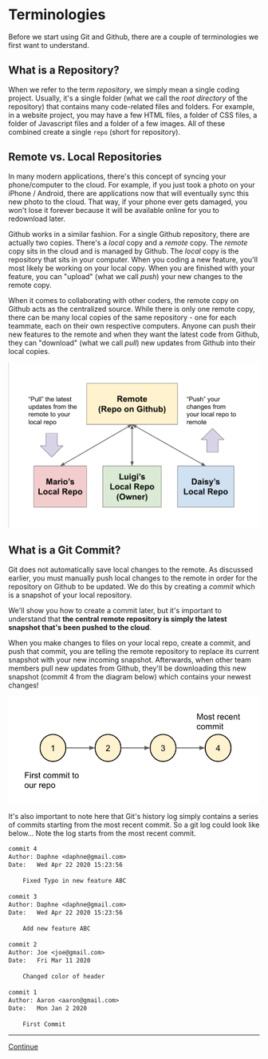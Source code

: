 # Terminologies

Before we start using Git and Github, there are a couple of terminologies we first want to understand.

## What is a Repository?

When we refer to the term *repository*, we simply mean a single coding project. Usually, it's a single folder (what we call the *root directory* of the repository) that contains many code-related files and folders. For example, in a website project, you may have a few HTML files, a folder of CSS files, a folder of Javascript files and a folder of a few images. All of these combined create a single `repo` (short for repository).

## Remote vs. Local Repositories

In many modern applications, there's this concept of syncing your phone/computer to the cloud. For example, if you just took a photo on your iPhone / Android, there are applications now that will eventually sync this new photo to the cloud. That way, if your phone ever gets damaged, you won't lose it forever because it will be available online for you to redownload later.

Github works in a similar fashion. For a single Github repository, there are actually two copies. There's a *local* copy and a *remote* copy. The *remote* copy sits in the cloud and is managed by Github. The *local* copy is the repository that sits in your computer. When you coding a new feature, you'll most likely be working on your local copy. When you are finished with your feature, you can "upload" (what we call *push*) your new changes to the remote copy.

When it comes to collaborating with other coders, the remote copy on Github acts as the centralized source. While there is only one remote copy, there can be many local copies of the same repository - one for each teammate, each on their own respective computers. Anyone can push their new features to the remote and when they want the latest code from Github, they can "download" (what we call *pull*) new updates from Github into their local copies.

![DIAGRAM_LOCAL_REMOTE_REPO](./images/diagram_local_remote_repo.png)

## What is a Git Commit?

Git does not automatically save local changes to the remote. As discussed earlier, you must manually push local changes to the remote in order for the repository on Github to be updated. We do this by creating a *commit* which is a snapshot of your local repository.

We'll show you how to create a commit later, but it's important to understand that **the central remote repository is simply the latest snapshot that's been pushed to the cloud**.

When you make changes to files on your local repo, create a commit, and push that commit, you are telling the remote repository to replace its current snapshot with your new incoming snapshot. Afterwards, when other team members pull new updates from Github, they'll be downloading this new snapshot (commit 4 from the diagram below) which contains your newest changes!

![DIAGRAM_COMMIT_HISTORY](./images/diagram_commit_history.png)

It's also important to note here that Git's history log simply contains a series of commits starting from the most recent commit. So a git log could look like below... Note the log starts from the most recent commit.

```git
commit 4
Author: Daphne <daphne@gmail.com>
Date:   Wed Apr 22 2020 15:23:56

    Fixed Typo in new feature ABC

commit 3
Author: Daphne <daphne@gmail.com>
Date:   Wed Apr 22 2020 15:23:56

    Add new feature ABC

commit 2
Author: Joe <joe@gmail.com>
Date:   Fri Mar 11 2020

    Changed color of header

commit 1
Author: Aaron <aaron@gmail.com>
Date:   Mon Jan 2 2020

    First Commit
```

---

[Continue](./02_branches.md)